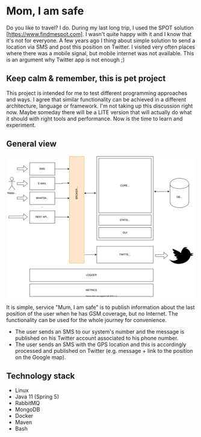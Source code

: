 # Mom, I am safe

Do you like to travel? I do. During my last long trip, I used the SPOT solution [https://www.findmespot.com]. I wasn't quite happy with it and I know that it's not for everyone. A few years ago I thing about simple solution to send a location via SMS and post this position on Twitter. I visited very often places where there was a mobile signal, but mobile internet was not available. This is an argument why Twitter app is not enough ;)

## Keep calm & remember, this is pet project

This project is intended for me to test different programming approaches and ways. I agree that similar functionality can be achieved in a different architecture, language or framework. I'm not taking up this discussion right now. Maybe someday there will be a LITE version that will actually do what it should with right tools and performance. Now is the time to learn and experiment.

## General view

![Picture with general view draft](general.draft.svg?raw=true "General view draft")

It is simple, service "Mum, I am safe" is to publish information about the last position of the user when he has GSM coverage, but no Internet. The functionality can be used for the whole journey for convenience.

- The user sends an SMS to our system's number and the message is published on his Twitter account associated to his phone number.
- The user sends an SMS with the GPS location and this is accordingly processed and published on Twitter (e.g. message + link to the position on the Google map).

## Technology stack

- Linux
- Java 11 (Spring 5)
- RabbitMQ
- MongoDB
- Docker
- Maven
- Bash
